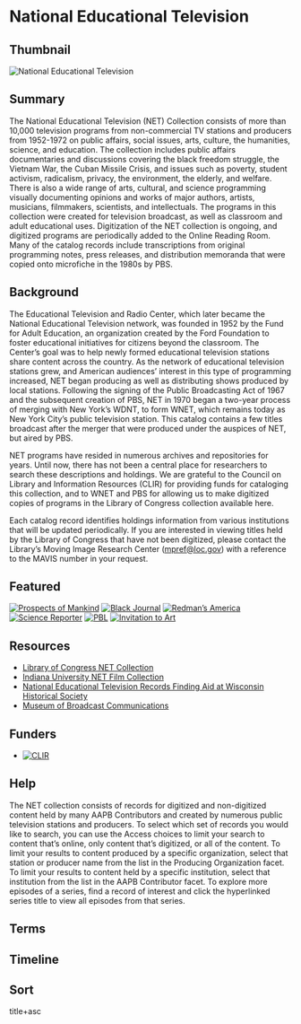 # National Educational Television

## Thumbnail 

![National Educational Television](https://s3.amazonaws.com/americanarchive.org/special-collections/net_catalog.jpg "National Educational Television Logo")

## Summary

The National Educational Television (NET) Collection consists of more than 10,000 television programs from non-commercial TV stations and producers from 1952-1972 on public affairs, social issues, arts, culture, the humanities, science, and education. The collection includes public affairs documentaries and discussions covering the black freedom struggle, the Vietnam War, the Cuban Missile Crisis, and issues such as poverty, student activism, radicalism, privacy, the environment, the elderly, and welfare. There is also a wide range of arts, cultural, and science programming visually documenting opinions and works of major authors, artists, musicians, filmmakers, scientists, and intellectuals. The programs in this collection were created for television broadcast, as well as classroom and adult educational uses. Digitization of the NET collection is ongoing, and digitized programs are periodically added to the Online Reading Room. Many of the catalog records include transcriptions from original programming notes, press releases, and distribution memoranda that were copied onto microfiche in the 1980s by PBS.


## Background

The Educational Television and Radio Center, which later became the National Educational Television network, was founded in 1952 by the Fund for Adult Education, an organization created by the Ford Foundation to foster educational initiatives for citizens beyond the classroom. The Center’s goal was to help newly formed educational television stations share content across the country. As the network of educational television stations grew, and American audiences’ interest in this type of programming increased, NET began producing as well as distributing shows produced by local stations. Following the signing of the Public Broadcasting Act of 1967 and the subsequent creation of PBS, NET in 1970 began a two-year process of merging with New York’s WDNT, to form WNET, which remains today as New York City’s public television station. This catalog contains a few titles broadcast after the merger that were produced under the auspices of NET, but aired by PBS.

NET programs have resided in numerous archives and repositories for years. Until now, there has not been a central place for researchers to search these descriptions and holdings. We are grateful to the Council on Library and Information Resources (CLIR) for providing funds for cataloging this collection, and to WNET and PBS for allowing us to make digitized copies of programs in the Library of Congress collection available here.

Each catalog record identifies holdings information from various institutions that will be updated periodically. If you are interested in viewing titles held by the Library of Congress that have not been digitized, please contact the Library’s Moving Image Research Center (mpref@loc.gov) with a reference to the MAVIS number in your request.


## Featured

[![Prospects of Mankind](https://s3.amazonaws.com/americanarchive.org/special-collections/cpb-aacip_15-51vdnr5h.jpg)](/catalog/cpb-aacip_15-51vdnr5h)
[![Black Journal](https://s3.amazonaws.com/americanarchive.org/special-collections/cpb-aacip_62-5m6251fv96.jpg)](/catalog/cpb-aacip_62-5m6251fv96)
[![Redman’s America](https://s3.amazonaws.com/americanarchive.org/special-collections/cpb-aacip_52-36h18dhz.jpg)](/catalog/cpb-aacip_52-36h18dhz)
[![Science Reporter](https://s3.amazonaws.com/americanarchive.org/special-collections/cpb-aacip_15-30prrfdx.jpg)](/catalog/cpb-aacip_15-30prrfdx)
[![PBL](https://s3.amazonaws.com/americanarchive.org/special-collections/cpb-aacip_15-9zg6g70c.jpg)](/catalog/cpb-aacip_15-9zg6g70c)
[![Invitation to Art](https://s3.amazonaws.com/americanarchive.org/special-collections/cpb-aacip_15-542j678z5j.jpg)](/catalog/cpb-aacip_15-542j678z5j)

## Resources

- [Library of Congress NET Collection](https://www.loc.gov/rr/mopic/tvcoll.html)
- [Indiana University NET Film Collection](https://blogs.libraries.indiana.edu/filmarch/2012/07/24/national-educational-television-and-the-iu-libraries-film-archive/)
- [National Educational Television Records Finding Aid at Wisconsin Historical Society](http://digicoll.library.wisc.edu/cgi/f/findaid/findaid-idx?c=wiarchives;cc=wiarchives;q1=Carnegie%20Commission;rgn=main;view=text;didno=uw-whs-us0066af)
- [Museum of Broadcast Communications](https://www.museum.tv/)

## Funders

- [![CLIR](https://s3.amazonaws.com/americanarchive.org/org-logos/clir_logo.png "CLIR Logo")](https://www.clir.org/)

## Help

The NET collection consists of records for digitized and non-digitized content held by many AAPB Contributors and created by numerous public television stations and producers. To select which set of records you would like to search, you can use the Access choices to limit your search to content that’s online, only content that’s digitized, or all of the content. To limit your results to content produced by a specific organization, select that station or producer name from the list in the Producing Organization facet. To limit your results to content held by a specific institution, select that institution from the list in the AAPB Contributor facet. To explore more episodes of a series, find a record of interest and click the hyperlinked series title to view all episodes from that series.

## Terms


## Timeline 


## Sort

title+asc

